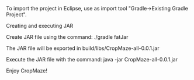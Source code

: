 To import the project in Eclipse, use as import tool "Gradle->Existing Gradle Project".

Creating and executing JAR

Create JAR file using the command: ./gradle fatJar
 
The JAR file will be exported in build/libs/CropMaze-all-0.0.1.jar

Execute the JAR file with the command: java -jar CropMaze-all-0.0.1.jar


Enjoy CropMaze!